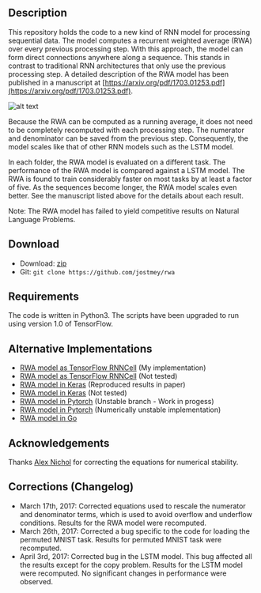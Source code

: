 ## Description

This repository holds the code to a new kind of RNN model for processing sequential data. The model computes a recurrent weighted average (RWA) over every previous processing step. With this approach, the model can form direct connections anywhere along a sequence. This stands in contrast to traditional RNN architectures that only use the previous processing step. A detailed description of the RWA model has been published in a manuscript at [https://arxiv.org/pdf/1703.01253.pdf](https://arxiv.org/pdf/1703.01253.pdf).

![alt text](artwork/figure.png "Comparison of RNN architectures")

Because the RWA can be computed as a running average, it does not need to be completely recomputed with each processing step. The numerator and denominator can be saved from the previous step. Consequently, the model scales like that of other RNN models such as the LSTM model.

In each folder, the RWA model is evaluated on a different task. The performance of the RWA model is compared against a LSTM model. The RWA is found to train considerably faster on most tasks by at least a factor of five. As the sequences become longer, the RWA model scales even better. See the manuscript listed above for the details about each result.

Note: The RWA model has failed to yield competitive results on Natural Language Problems.

## Download

* Download: [zip](https://github.com/jostmey/rwa/zipball/master)
* Git: `git clone https://github.com/jostmey/rwa`

## Requirements

The code is written in Python3. The scripts have been upgraded to run using version 1.0 of TensorFlow.

## Alternative Implementations

 * [RWA model as TensorFlow RNNCell](https://gist.github.com/jostmey/08e7dd67676f14a06b942ca5e8082360) (My implementation)
 * [RWA model as TensorFlow RNNCell](https://github.com/indiejoseph/tf-rda-cell) (Not tested)
 * [RWA model in Keras](https://github.com/keisuke-nakata/rwa) (Reproduced results in paper)
 * [RWA model in Keras](https://gist.github.com/shamatar/55b804cf62b8ee0fa23efdb3ea5a4701) (Not tested)
 * [RWA model in Pytorch](https://github.com/bzcheeseman/pytorch-rwa) (Unstable branch - Work in progess)
 * [RWA model in Pytorch](https://gist.github.com/ririw/4f3a3b3c1828e6d781b624f378890cb0) (Numerically unstable implementation)
 * [RWA model in Go](https://github.com/unixpickle/rwa)

## Acknowledgements

Thanks [Alex Nichol](https://github.com/unixpickle) for correcting the equations for numerical stability.

## Corrections (Changelog)

 - March 17th, 2017: Corrected equations used to rescale the numerator and denominator terms, which is used to avoid overflow and underflow conditions. Results for the RWA model were recomputed.
 - March 26th, 2017: Corrected a bug specific to the code for loading the permuted MNIST task. Results for permuted MNIST task were recomputed.
 - April 3rd, 2017: Corrected bug in the LSTM model. This bug affected all the results except for the copy problem. Results for the LSTM model were recomputed. No significant changes in performance were observed.

